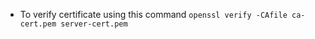 * To verify certificate using this command ```openssl verify -CAfile ca-cert.pem server-cert.pem```
